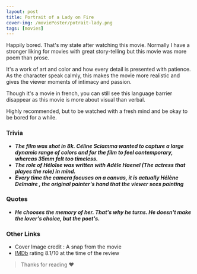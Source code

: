 ```yaml
---
layout: post
title: Portrait of a Lady on Fire
cover-img: /moviePoster/potrait-lady.png
tags: [movies]
---
```


Happily bored. That's my state after watching this movie. Normally I have a stronger
liking for movies with great story-telling but this movie was more poem than prose.

It's a work of art and color and how every detail  is presented with patience.
As the character speak calmly, this makes the movie more realistic and gives the viewer
moments of intimacy and passion.

Though it's a movie in french, you can still see this language barrier disappear as this movie is more about
visual than verbal.

Highly recommended, but to be watched with a fresh mind and be okay to be bored for a while.

### Trivia
* ***The film was shot in 8k. Céline Sciamma wanted to capture a large dynamic range of colors and for the film to feel contemporary, whereas 35mm felt too timeless.***
* ***The role of Héloïse was written with Adèle Haenel (The actress that playes the role) in mind.***
* ***Every time the camera focuses on a canvas, it is actually Hélène Delmaire , the original painter's hand that the viewer sees painting***

### Quotes
* ***He chooses the memory of her. That's why he turns. He doesn't make the lover's choice, but the poet's.***


### Other Links
* Cover Image credit : A snap from the movie
* [IMDb](https://www.imdb.com/title/tt8613070/) rating 8.1/10 at the time of the review



> Thanks for reading ❤
